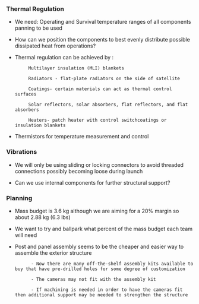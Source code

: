 ### Thermal Regulation

- We need: Operating and Survival temperature ranges of all components panning to be used

- How can we position the components to best evenly distribute possible dissipated heat from operations?

- Thermal regulation can be achieved by :

           Multilayer insulation (MLI) blankets
	   
           Radiators - flat-plate radiators on the side of satellite
	
           Coatings- certain materials can act as thermal control surfaces 
		
           Solar reflectors, solar absorbers, flat reflectors, and flat absorbers
	
           Heaters- patch heater with control switchcoatings or insulation blankets 

- Thermistors for temperature measurement and control

### Vibrations

- We will only be using sliding or locking connectors to avoid threaded connections possibly becoming loose during launch

- Can we use internal components for further structural support? 

### Planning

- Mass budget is 3.6 kg although we are aiming for a 20% margin so about 2.88 kg (6.3 lbs)

- We want to try and ballpark what percent of the mass budget each team will need 

- Post and panel assembly seems to be the cheaper and easier way to assemble the exterior structure
         
            - Now there are many off-the-shelf assembly kits available to buy that have pre-drilled holes for some degree of customization

            - The cameras may not fit with the assembly kit 

            - If machining is needed in order to have the cameras fit then additional support may be needed to strengthen the structure 


